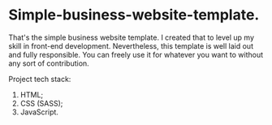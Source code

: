 # Simple-business-website-template.

That's the simple business website template. I created that to level up my skill in front-end development. Nevertheless, this template is well laid out and fully responsible. You can freely use it for whatever you want to without any sort of contribution.

Project tech stack:

1. HTML;
2. CSS (SASS);
3. JavaScript.
